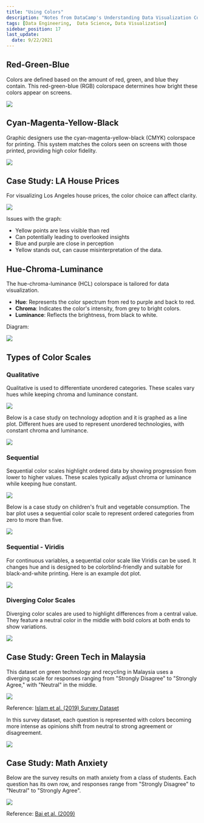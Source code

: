 ```yaml
---
title: "Using Colors"
description: "Notes from DataCamp's Understanding Data Visualization Course"
tags: [Data Engineering,  Data Science, Data Visualization]
sidebar_position: 17
last_update:
  date: 9/22/2021
---
```



## Red-Green-Blue

Colors are defined based on the amount of red, green, and blue they contain. This red-green-blue (RGB) colorspace determines how bright these colors appear on screens.

<div class='img-center'>

![](/img/docs/colorspaces-rgb.png)

</div>


## Cyan-Magenta-Yellow-Black

Graphic designers use the cyan-magenta-yellow-black (CMYK) colorspace for printing. This system matches the colors seen on screens with those printed, providing high color fidelity.

<div class='img-center'>

![](/img/docs/colorspaces-cmyb.png)

</div>


## Case Study: LA House Prices

For visualizing Los Angeles house prices, the color choice can affect clarity.

<div class='img-center'>

![](/img/docs/casestudy-la-house-prices-color-issssueeee.png)

</div>

Issues with the graph: 

- Yellow points are less visible than red
- Can potentially leading to overlooked insights
- Blue and purple are close in perception
- Yellow stands out, can cause misinterpretation of the data.

## Hue-Chroma-Luminance

The hue-chroma-luminance (HCL) colorspace is tailored for data visualization. 

- **Hue**: Represents the color spectrum from red to purple and back to red.
- **Chroma**: Indicates the color's intensity, from grey to bright colors.
- **Luminance**: Reflects the brightness, from black to white.

Diagram:

<div class='img-center'>

![](/img/docs/colorss-hue-chroma-luminanceee.png)

</div>


## Types of Color Scales

### Qualitative 

Qualitative is used to differentiate unordered categories. These scales vary hues while keeping chroma and luminance constant.

<div class='img-center'>

![](/img/docs/color-scales-qualitative.png)

</div>

Below is a case study on technology adoption and it is graphed as a line plot. Different hues are used to represent unordered technologies, with constant chroma and luminance.

<div class='img-center'>

![](/img/docs/color-scales-qualitative-tech-adoption-usaaa.png)

</div>


### Sequential 

Sequential color scales highlight ordered data by showing progression from lower to higher values. These scales typically adjust chroma or luminance while keeping hue constant.

<div class='img-center'>

![](/img/docs/color-scales-sequential.png)

</div>

Below is a case study on children's fruit and vegetable consumption. The bar plot uses a sequential color scale to represent ordered categories from zero to more than five.

<div class='img-center'>

![](/img/docs/color-scales-sequential-fruit-veg-consumption-children.png)

</div>


### Sequential - Viridis

For continuous variables, a sequential color scale like Viridis can be used. It changes hue and is designed to be colorblind-friendly and suitable for black-and-white printing. Here is an example dot plot. 

<div class='img-center'>

![](/img/docs/color-scales-sequential-viridissss.png)

</div>


### Diverging Color Scales

Diverging color scales are used to highlight differences from a central value. They feature a neutral color in the middle with bold colors at both ends to show variations.

<div class='img-center'>

![](/img/docs/color-scales-diverging-scaless.png)

</div>

## Case Study: Green Tech in Malaysia

This dataset on green technology and recycling in Malaysia uses a diverging scale for responses ranging from "Strongly Disagree" to "Strongly Agree," with "Neutral" in the middle.

<div class='img-center'>

![](/img/docs/case-study-green-tech-in-my.png) 

</div>

Reference: [Islam et al. (2019) Survey Dataset](http://dx.doi.org/10.17632/wggvryfhsk.1)


In this survey dataset, each question is represented with colors becoming more intense as opinions shift from neutral to strong agreement or disagreement.

<div class='img-center'>

![](/img/docs/case-study-green-tech-in-my-using-diverging-color-scale.png)

</div>


## Case Study: Math Anxiety

Below are the survey results on math anxiety from a class of students. Each question has its own row, and responses range from "Strongly Disagree" to "Neutral" to "Strongly Agree".

<div class='img-center'>

![](/img/docs/case-study-math-anxiety-diverging-scalesss.png)

</div>

Reference: [Bai et al. (2009)](https://www.rdocumentation.org/packages/likert/topics/mass)